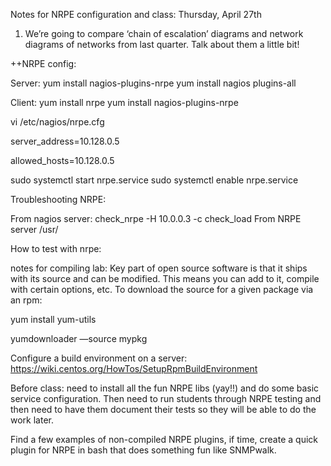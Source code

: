 Notes for NRPE configuration and class: Thursday, April 27th


1)	We’re going to compare ‘chain of escalation’ diagrams and network diagrams of networks from last quarter.
Talk about them a little bit!  


++NRPE config:

Server:
yum install nagios-plugins-nrpe
yum install nagios plugins-all

Client:
yum install nrpe
yum install nagios-plugins-nrpe


vi /etc/nagios/nrpe.cfg

server_address=10.128.0.5


allowed_hosts=10.128.0.5

sudo systemctl start nrpe.service
sudo systemctl enable nrpe.service



Troubleshooting NRPE:

From nagios server: check_nrpe -H 10.0.0.3 -c check_load
From NRPE server /usr/



How to test with nrpe:

notes for compiling lab: 
Key part of open source software is that it ships with its source and can be modified.  This means you can add to it, compile with certain options, etc.  To download the source for a given package via an rpm:

yum install yum-utils

yumdownloader —source mypkg


Configure a build environment on a server:
https://wiki.centos.org/HowTos/SetupRpmBuildEnvironment


Before class: need to install all the fun NRPE libs (yay!!) and do some basic service configuration.
Then need to run students through NRPE testing
and then need to have them document their tests so they will be able to do the work later.

Find a few examples of non-compiled NRPE plugins, if time, create a quick plugin for NRPE in bash that does something fun like SNMPwalk.
